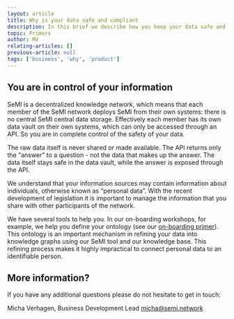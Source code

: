 ```yaml
---
layout: article
title: Why is your data safe and compliant
description: In this brief we describe how you keep your data safe and compliant. 
topic: Primers
author: MV
relating-articles: []
previous-article: null
tags: ['business', 'why', 'product']
---
```


## You are in control of your information

SeMI is a decentralized knowledge network, which means that each member of the SeMI network deploys SeMI from their own systems:  there is no central SeMI central data storage.  Effectively each member has its own data vault on their own systems, which can only be accessed through an API. So you are in complete control of the safety of your data.

The raw data itself is never shared or made available.  The API returns only the "answer" to a question - not the data that makes up the answer. The data itself stays safe in the data vault, while the answer is exposed through the API. 

We understand that your information sources may contain information about individuals, otherwise known as “personal data”. With the recent development of legislation it is important to manage the information that you share with other participants of the network. 

We have several tools to help you. In our on-boarding workshops, for example, we help you define your ontology (see our [on-boarding primer](http://dev.semi.network/knowledge-base/INSERT_LINK.html)). This ontology is an important mechanism in refining your data into knowledge graphs using our SeMI tool and our knowledge base. This refining process makes it highly impractical to connect personal data to an identifiable person.

## More information?
If you have any additional questions please do not hesitate to get in touch:

Micha Verhagen, Business Development Lead
[micha@semi.network](mailto:micha@semi.network)